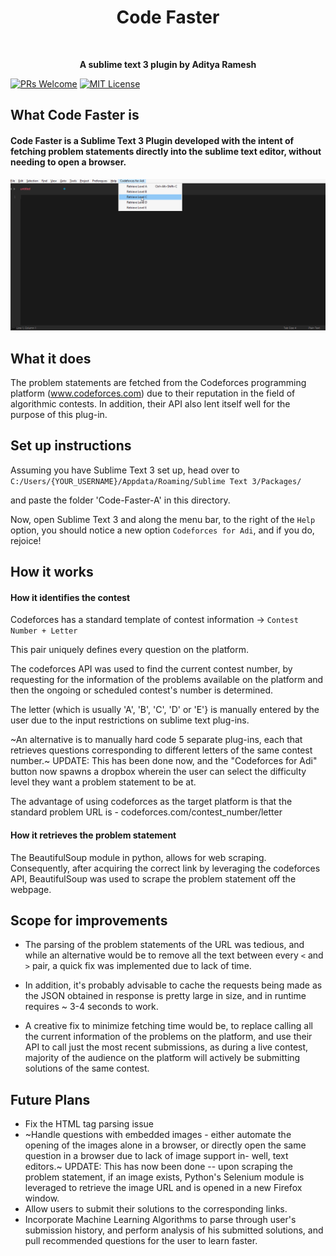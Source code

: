 <h1 align = "center">Code Faster</h1><br />

<p align="center"> 
<b> A sublime text 3 plugin by Aditya Ramesh </b>
</p>

[![PRs Welcome](https://img.shields.io/badge/PRs-welcome-brightgreen.svg)](http://makeapullrequest.com)
[![MIT License](https://img.shields.io/github/license/dawnlabs/carbon.svg)](https://github.com/dawnlabs/carbon/blob/master/LICENSE)

## What Code Faster is
#### Code Faster is a Sublime Text 3 Plugin developed with the intent of fetching problem statements directly into the sublime text editor, without needing to open a browser.

<p align="center"> <img src = "https://github.com/RameshAditya/code-faster/blob/master/sample.gif"> </p>

## What it does
The problem statements are fetched from the Codeforces programming platform (www.codeforces.com) due to their reputation in the field of algorithmic contests. In addition, their API also lent itself well for the purpose of this plug-in.

## Set up instructions
Assuming you have Sublime Text 3 set up, head over to `C:/Users/{YOUR_USERNAME}/Appdata/Roaming/Sublime Text 3/Packages/`

and paste the folder 'Code-Faster-A' in this directory.

Now, open Sublime Text 3 and along the menu bar, to the right of the `Help` option, you should notice a new option `Codeforces for Adi`, and if you do, rejoice!

## How it works

####  How it identifies the contest
Codeforces has a standard template of contest information -> `Contest Number + Letter`

This pair uniquely defines every question on the platform. 

The codeforces API was used to find the current contest number, by requesting for the information of the problems available on the platform and then the ongoing or scheduled contest's number is determined.

The letter (which is usually 'A', 'B', 'C', 'D' or 'E'} is manually entered by the user due to the input restrictions on sublime text plug-ins.

~An alternative is to manually hard code 5 separate plug-ins, each that retrieves questions corresponding to different letters of the same contest number.~ UPDATE: This has been done now, and the "Codeforces for Adi" button now spawns a dropbox wherein the user can select the difficulty level they want a problem statement to be at.

The advantage of using codeforces as the target platform is that the standard problem URL is - codeforces.com/contest_number/letter

####  How it retrieves the problem statement
The BeautifulSoup module in python, allows for web scraping. Consequently, after acquiring the correct link by leveraging the codeforces API, BeautifulSoup was used to scrape the problem statement off the webpage.

## Scope for improvements
* The parsing of the problem statements of the URL was tedious, and while an alternative would be to remove all the text between every `<` and `>` pair, a quick fix was implemented due to lack of time. 

* In addition, it's probably advisable to cache the requests being made as the JSON obtained in response is pretty large in size, and in runtime requires ~ 3-4 seconds to work.

* A creative fix to minimize fetching time would be, to replace calling all the current information of the problems on the platform, and use their API to call just the most recent submissions, as during a live contest, majority of the audience on the platform will actively be submitting solutions of the same contest.

## Future Plans
* Fix the HTML tag parsing issue
* ~Handle questions with embedded images - either automate the opening of the images alone in a browser, or directly open the same question in a browser due to lack of image support in- well, text editors.~ UPDATE: This has now been done -- upon scraping the problem statement, if an image exists, Python's Selenium module is leveraged to retrieve the image URL and is opened in a new Firefox window.
* Allow users to submit their solutions to the corresponding links.
* Incorporate Machine Learning Algorithms to parse through user's submission history, and perform analysis of his submitted solutions, and pull recommended questions for the user to learn faster.
